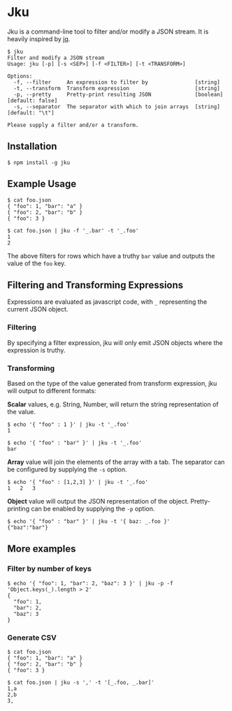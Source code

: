 # Jku

Jku is a command-line tool to filter and/or modify a JSON stream. It
is heavily inspired by [jq](http://stedolan.github.com/jq/).

    $ jku
    Filter and modify a JSON stream
    Usage: jku [-p] [-s <SEP>] [-f <FILTER>] [-t <TRANSFORM>]
    
    Options:
      -f, --filter     An expression to filter by               [string]
      -t, --transform  Transform expression                     [string]
      -p, --pretty     Pretty-print resulting JSON              [boolean]  [default: false]
      -s, --separator  The separator with which to join arrays  [string]  [default: "\t"]
    
    Please supply a filter and/or a transform.

## Installation

    $ npm install -g jku

## Example Usage

    $ cat foo.json
    { "foo": 1, "bar": "a" }
    { "foo": 2, "bar": "b" }
    { "foo": 3 }

    $ cat foo.json | jku -f '_.bar' -t '_.foo'
    1
    2

The above filters for rows which have a truthy `bar` value and outputs
the value of the `foo` key.

## Filtering and Transforming Expressions

Expressions are evaluated as javascript code, with `_` representing the current JSON object.

### Filtering

By specifying a filter expression, jku will only emit JSON objects
where the expression is truthy.

### Transforming

Based on the type of the value generated from transform expression,
jku will output to different formats:

**Scalar** values, e.g. String, Number, will return the string
  representation of the value.

    $ echo '{ "foo" : 1 }' | jku -t '_.foo'
    1

    $ echo '{ "foo" : "bar" }' | jku -t '_.foo'
    bar


**Array** value will join the elements of the array with a tab. The
  separator can be configured by supplying the `-s` option.

    $ echo '{ "foo" : [1,2,3] }' | jku -t '_.foo'
    1	2	3

**Object** value will output the JSON representation of the object.
  Pretty-printing can be enabled by supplying the `-p` option.

    $ echo '{ "foo" : "bar" }' | jku -t '{ baz: _.foo }'
    {"baz":"bar"}

## More examples

### Filter by number of keys

    $ echo '{ "foo": 1, "bar": 2, "baz": 3 }' | jku -p -f 'Object.keys(_).length > 2'
    {
      "foo": 1,
      "bar": 2,
      "baz": 3
    }

### Generate CSV

    $ cat foo.json
    { "foo": 1, "bar": "a" }
    { "foo": 2, "bar": "b" }
    { "foo": 3 }

    $ cat foo.json | jku -s ',' -t '[_.foo, _.bar]'
    1,a
    2,b
    3,
